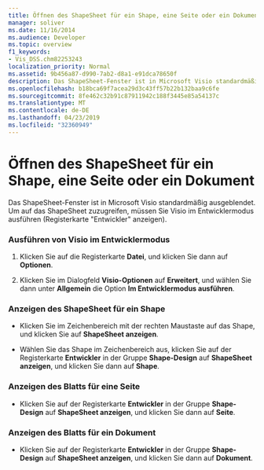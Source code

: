 ```yaml
---
title: Öffnen des ShapeSheet für ein Shape, eine Seite oder ein Dokument
manager: soliver
ms.date: 11/16/2014
ms.audience: Developer
ms.topic: overview
f1_keywords:
- Vis_DSS.chm82253243
localization_priority: Normal
ms.assetid: 9b456a87-d990-7ab2-d8a1-e91dca78650f
description: Das ShapeSheet-Fenster ist in Microsoft Visio standardmäßig ausgeblendet. Um auf das ShapeSheet zuzugreifen, müssen Sie Visio im Entwicklermodus ausführen (Registerkarte "Entwickler" anzeigen).
ms.openlocfilehash: b18bca69f7acea29d3c43ff57b22b132baa9c6fe
ms.sourcegitcommit: 8fe462c32b91c87911942c188f3445e85a54137c
ms.translationtype: MT
ms.contentlocale: de-DE
ms.lasthandoff: 04/23/2019
ms.locfileid: "32360949"
---
```

# <a name="open-the-shapesheet-for-a-shape-page-or-document"></a>Öffnen des ShapeSheet für ein Shape, eine Seite oder ein Dokument

Das ShapeSheet-Fenster ist in Microsoft Visio standardmäßig ausgeblendet. Um auf das ShapeSheet zuzugreifen, müssen Sie Visio im Entwicklermodus ausführen (Registerkarte "Entwickler" anzeigen).
  
### <a name="to-run-visio-in-developer-mode"></a>Ausführen von Visio im Entwicklermodus

1. Klicken Sie auf die Registerkarte **Datei**, und klicken Sie dann auf **Optionen**.
    
2. Klicken Sie im Dialogfeld **Visio-Optionen** auf **Erweitert**, und wählen Sie dann unter **Allgemein** die Option **Im Entwicklermodus ausführen**.
    
### <a name="to-view-the-shapesheet-for-a-shape"></a>Anzeigen des ShapeSheet für ein Shape

- Klicken Sie im Zeichenbereich mit der rechten Maustaste auf das Shape, und klicken Sie auf **ShapeSheet anzeigen**.
    
- Wählen Sie das Shape im Zeichenbereich aus, klicken Sie auf der Registerkarte **Entwickler** in der Gruppe **Shape-Design** auf **ShapeSheet anzeigen**, und klicken Sie dann auf **Shape**.
    
### <a name="to-view-the-sheet-for-a-page"></a>Anzeigen des Blatts für eine Seite

- Klicken Sie auf der Registerkarte **Entwickler** in der Gruppe **Shape-Design** auf **ShapeSheet anzeigen**, und klicken Sie dann auf **Seite**.
    
### <a name="to-view-the-sheet-for-a-document"></a>Anzeigen des Blatts für ein Dokument

- Klicken Sie auf der Registerkarte **Entwickler** in der Gruppe **Shape-Design** auf **ShapeSheet anzeigen**, und klicken Sie dann auf **Dokument**.
    

